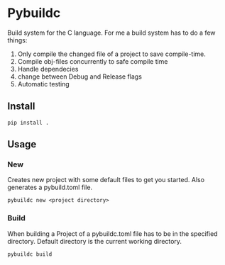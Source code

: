 # Pybuildc
Build system for the C language. For me a build system has to do a few things:

1. Only compile the changed file of a project to save compile-time.
2. Compile obj-files concurrently to safe compile time
3. Handle dependecies
4. change between Debug and Release flags
5. Automatic testing

## Install
```terminal
pip install .
```

## Usage
### New
Creates new project with some default files to get you started. 
Also generates a pybuild.toml file.
```terminal
pybuildc new <project directory>
```

### Build
When building a Project of a pybuildc.toml file has to be in the specified directory.
Default directory is the current working directory.
```terminal
pybuildc build
```
